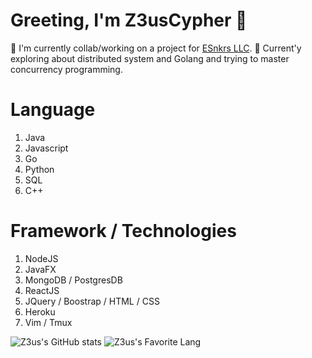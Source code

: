 # Greeting, I'm Z3usCypher 👋

🔭 I'm currently collab/working on a project for [ESnkrs LLC](https://esnkrs.com/).
🌱 Current'y exploring about distributed system and Golang and trying to master concurrency programming.

# Language

1. Java
2. Javascript
3. Go
4. Python
5. SQL
6. C++

# Framework / Technologies

1. NodeJS
2. JavaFX
3. MongoDB / PostgresDB
4. ReactJS
5. JQuery / Boostrap / HTML / CSS
6. Heroku
7. Vim / Tmux

![Z3us's GitHub stats](https://github-readme-stats.vercel.app/api?username=TruCypher&show_icons=true&hide_border=true&&count_private=true&include_all_commits=true&theme=dark)
![Z3us's Favorite Lang](https://github-readme-stats.vercel.app/api/top-langs/?username=TruCypher&exclude_repo=AsmDecoding&layout=compact&theme=dark)
